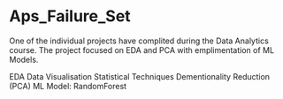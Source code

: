 # Aps_Failure_Set

One of the individual projects have complited during the Data Analytics course. 
The project focused on EDA and PCA with emplimentation of ML Models. 

EDA
Data Visualisation
Statistical Techniques 
Dementionality Reduction (PCA)
ML Model:
  RandomForest
